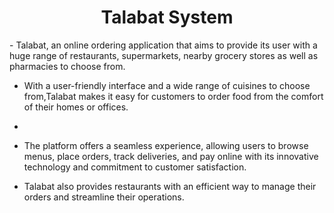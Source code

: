 <h1 align = "center"> Talabat System</h1>
- Talabat, an online ordering application that aims to provide its user with a huge range of restaurants, supermarkets, nearby grocery stores as well as pharmacies 
to choose from.

- With a user-friendly interface and a wide range of cuisines to choose from,Talabat makes it easy for customers to order food from the comfort of their homes or offices. 
- 
- The platform offers a seamless experience, allowing users to browse menus, place orders, track deliveries, and pay online with its innovative technology and 
commitment to customer satisfaction.

- Talabat also provides restaurants with an efficient way to manage their orders and streamline their operations. 
